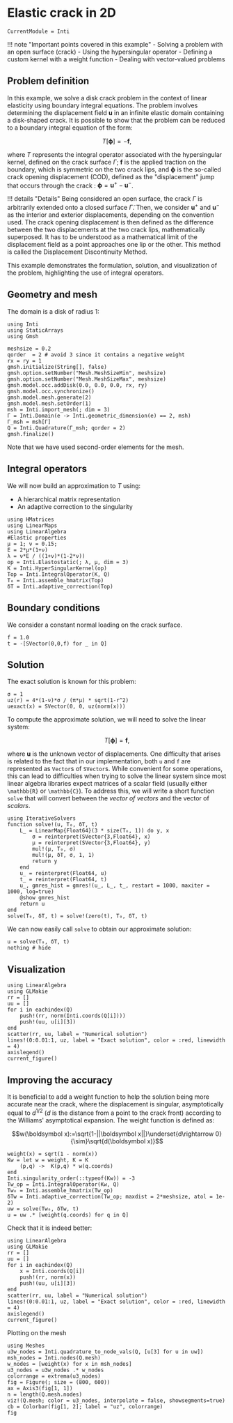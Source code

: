 # Elastic crack in 2D

```@meta
CurrentModule = Inti
```

!!! note "Important points covered in this example"
      - Solving a problem with an open surface (crack)
      - Using the hypersingular operator
      - Defining a custom kernel with a weight function
      - Dealing with vector-valued problems
  
## Problem definition

In this example, we solve a disk crack problem in the context of linear elasticity using
boundary integral equations. The problem involves determining the displacement field
$\boldsymbol{u}$ in an infinite elastic domain containing a disk-shaped crack. It is
possible to show that the problem can be reduced to a boundary integral equation of the
form:

```math
T[\boldsymbol{\phi}] = -\boldsymbol{f},
```

where $T$ represents the integral operator associated with the hypersingular kernel, defined on the crack surface $\Gamma$; $\boldsymbol{f}$ is the applied traction on the boundary, which is symmetric on the two crack lips, and $\boldsymbol{\phi}$ is the so-called crack opening displacement (COD), defined as the "displacement" jump that occurs through the crack : $\boldsymbol{\phi}=\boldsymbol u^+-\boldsymbol u^-$. 

!!! details "Details"
    Being considered an open surface, the crack $\Gamma$ is arbitrarily extended onto a closed surface $\tilde\Gamma$. Then, we consider $\boldsymbol{u}^+$ and $\boldsymbol{u}^-$ as the interior and exterior displacements, depending on the convention used. The crack opening displacement is then defined as the difference between the two displacements at the two crack lips, mathematically superposed. It has to be understood as a mathematical limit of the displacement field as a point approaches one lip or the other. This method is called the Displacement Discontinuity Method.

This example demonstrates the
formulation, solution, and visualization of the problem, highlighting the use of integral
operators.

## Geometry and mesh

The domain is a disk of radius 1:

```@example crack_elasticity
using Inti
using StaticArrays
using Gmsh

meshsize = 0.2
qorder  = 2 # avoid 3 since it contains a negative weight
rx = ry = 1
gmsh.initialize(String[], false)
gmsh.option.setNumber("Mesh.MeshSizeMin", meshsize)
gmsh.option.setNumber("Mesh.MeshSizeMax", meshsize)
gmsh.model.occ.addDisk(0.0, 0.0, 0.0, rx, ry)
gmsh.model.occ.synchronize()
gmsh.model.mesh.generate(2)
gmsh.model.mesh.setOrder(1)
msh = Inti.import_mesh(; dim = 3)
Γ = Inti.Domain(e -> Inti.geometric_dimension(e) == 2, msh)
Γ_msh = msh[Γ]
Q = Inti.Quadrature(Γ_msh; qorder = 2)
gmsh.finalize()
```

Note that we have used second-order elements for the mesh.

## Integral operators

We will now build an approximation to $T$ using:

- A hierarchical matrix representation
- An adaptive correction to the singularity

```@example crack_elasticity
using HMatrices
using LinearMaps
using LinearAlgebra
#Elastic properties
μ = 1; ν = 0.15;
E = 2*μ*(1+ν)
λ = ν*E / ((1+ν)*(1-2*ν))
op = Inti.Elastostatic(; λ, μ, dim = 3)
K = Inti.HyperSingularKernel(op)
Top = Inti.IntegralOperator(K, Q)
T₀ = Inti.assemble_hmatrix(Top)
δT = Inti.adaptive_correction(Top)
```

## Boundary conditions

We consider a constant normal loading on the crack surface.

```@example crack_elasticity
f = 1.0
t = -[SVector(0,0,f) for _ in Q]
```

## Solution

The exact solution is known for this problem:

```@example crack_elasticity
σ = 1
uz(r) = 4*(1-ν)*σ / (π*μ) * sqrt(1-r^2)
uexact(x) = SVector(0, 0, uz(norm(x)))
```

To compute the approximate solution, we will need to solve the linear system:

```math
T[\boldsymbol{\phi}] = \boldsymbol{f},
```

where $\boldsymbol{u}$ is the unknown vector of displacements. One difficulty that arises is
related to the fact that in our implementation, both `u` and `f` are represented as
`Vector`s of `SVector`s. While convenient for some operations, this can lead to difficulties
when trying to solve the linear system since most linear algebra libraries expect matrices
of a scalar field (usually either ``\mathbb{R}`` or ``\mathbb{C}``). To address this, we
will write a short function `solve` that will convert between the *vector of vectors* and
the vector of *scalars*.

```@example crack_elasticity
using IterativeSolvers
function solve!(u, T₀, δT, t)
    L_ = LinearMap{Float64}(3 * size(T₀, 1)) do y, x
        σ = reinterpret(SVector{3,Float64}, x)
        μ = reinterpret(SVector{3,Float64}, y)
        mul!(μ, T₀, σ)
        mul!(μ, δT, σ, 1, 1)
        return y
    end
    u_ = reinterpret(Float64, u)
    t_ = reinterpret(Float64, t)
    u_, gmres_hist = gmres!(u_, L_, t_, restart = 1000, maxiter = 1000, log=true)
    @show gmres_hist
    return u
end
solve(T₀, δT, t) = solve!(zero(t), T₀, δT, t)
```

We can now easily call `solve` to obtain our approximate solution:

```@example crack_elasticity
u = solve(T₀, δT, t)
nothing # hide
```

## Visualization

```@example crack_elasticity
using LinearAlgebra
using GLMakie
rr = []
uu = []
for i in eachindex(Q)
    push!(rr, norm(Inti.coords(Q[i])))
    push!(uu, u[i][3])
end
scatter(rr, uu, label = "Numerical solution")
lines!(0:0.01:1, uz, label = "Exact solution", color = :red, linewidth = 4)
axislegend()
current_figure()
```

## Improving the accuracy

It is beneficial to add a weight function to help the solution being more accurate near the crack, where the displacement is singular, asymptotically equal to $d^{1/2}$ ($d$ is the distance from a point to the crack front) according to the Williams' asymptotical expansion. The weight function is defined as:

$$w(\boldsymbol x):=\sqrt{1-||\boldsymbol x||}\underset{d\rightarrow 0}{\sim}\sqrt{d(\boldsymbol x)}$$

```@example crack_elasticity
weight(x) = sqrt(1 - norm(x))
Kw = let w = weight, K = K
    (p,q) ->  K(p,q) * w(q.coords)
end
Inti.singularity_order(::typeof(Kw)) = -3
Tw_op = Inti.IntegralOperator(Kw, Q)
Tw₀ = Inti.assemble_hmatrix(Tw_op)
δTw = Inti.adaptive_correction(Tw_op; maxdist = 2*meshsize, atol = 1e-2)
uw = solve(Tw₀, δTw, t)
u = uw .* [weight(q.coords) for q in Q]
```

Check that it is indeed better:

```@example crack_elasticity
using LinearAlgebra
using GLMakie
rr = []
uu = []
for i in eachindex(Q)
    x = Inti.coords(Q[i])
    push!(rr, norm(x))
    push!(uu, u[i][3])
end
scatter(rr, uu, label = "Numerical solution")
lines!(0:0.01:1, uz, label = "Exact solution", color = :red, linewidth = 4)
axislegend()
current_figure()
```

Plotting on the mesh

```@example crack_elasticity
using Meshes
u3w_nodes = Inti.quadrature_to_node_vals(Q, [u[3] for u in uw])
msh_nodes = Inti.nodes(Q.mesh)
w_nodes = [weight(x) for x in msh_nodes]
u3_nodes = u3w_nodes .* w_nodes
colorrange = extrema(u3_nodes)
fig = Figure(; size = (800, 600))
ax = Axis3(fig[1, 1])
n = length(Q.mesh.nodes)
viz!(Q.mesh; color = u3_nodes, interpolate = false, showsegments=true)
cb = Colorbar(fig[1, 2]; label = "uz", colorrange)
fig
```
